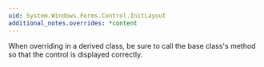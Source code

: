 ```yaml
---
uid: System.Windows.Forms.Control.InitLayout
additional_notes.overrides: *content
---
```


<p>When overriding <xref href="System.Windows.Forms.Control.InitLayout"></xref> in a derived class, be sure to call the base class's <xref href="System.Windows.Forms.Control.InitLayout"></xref> method so that the control is displayed correctly.</p>


